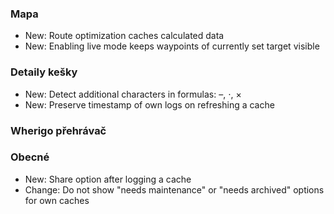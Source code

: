 
### Mapa
- New: Route optimization caches calculated data
- New: Enabling live mode keeps waypoints of currently set target visible

### Detaily kešky
- New: Detect additional characters in formulas: –, ⋅, ×
- New: Preserve timestamp of own logs on refreshing a cache

### Wherigo přehrávač

### Obecné
- New: Share option after logging a cache
- Change: Do not show "needs maintenance" or "needs archived" options for own caches

